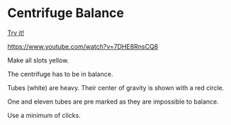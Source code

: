 # Centrifuge Balance

[Try it!](https://christernilsson.github.io/Lab/2018/098-CentrifugeBalance/index.html)

https://www.youtube.com/watch?v=7DHE8RnsCQ8

Make all slots yellow.

The centrifuge has to be in balance.

Tubes (white) are heavy. Their center of gravity is shown with a red circle.

One and eleven tubes are pre marked as they are impossible to balance.

Use a minimum of clicks.